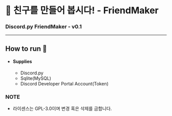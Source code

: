 # 🚀 친구를 만들어 봅시다! - FriendMaker
### Discord.py FriendMaker - v0.1

---

## How to run 💫

* #### Supplies
    * Discord.py
    * Sqlite(MySQL)
    * Discord Developer Portal Account(Token)

 ### NOTE

* 라이센스는 GPL-3.0이며 변경 혹은 삭제를 금합니다.
